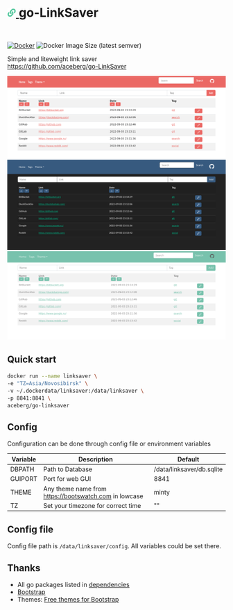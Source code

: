 <h1><a href="https://github.com/aceberg/go-LinkSaver">
    <img src="https://raw.githubusercontent.com/aceberg/go-LinkSaver/main/assets/logo.png" width="20" />
</a>go-LinkSaver</h1>
<br/>

[![Docker](https://github.com/aceberg/go-LinkSaver/actions/workflows/docker-publish.yml/badge.svg)](https://github.com/aceberg/go-LinkSaver/actions/workflows/docker-publish.yml)
![Docker Image Size (latest semver)](https://img.shields.io/docker/image-size/aceberg/go-linksaver)

Simple and liteweight link saver   
https://github.com/aceberg/go-LinkSaver


![Screenshot1](https://raw.githubusercontent.com/aceberg/go-LinkSaver/main/assets/Screenshot%202022-09-03%20at%2023-15-44%20Link%20Saver.png)
![Screenshot2](https://raw.githubusercontent.com/aceberg/go-LinkSaver/main/assets/Screenshot%202022-09-03%20at%2023-17-28%20Link%20Saver.png)
![Screebshot3](https://raw.githubusercontent.com/aceberg/go-LinkSaver/main/assets/Screenshot%202022-09-03%20at%2023-16-31%20Link%20Saver.png)

## Quick start

```sh
docker run --name linksaver \
-e "TZ=Asia/Novosibirsk" \
-v ~/.dockerdata/linksaver:/data/linksaver \
-p 8841:8841 \
aceberg/go-linksaver
```

## Config


Configuration can be done through config file or environment variables

| Variable  | Description | Default |
| --------  | ----------- | ------- |
| DBPATH    | Path to Database | /data/linksaver/db.sqlite |
| GUIPORT   | Port for web GUI | 8841 |
| THEME | Any theme name from https://bootswatch.com in lowcase | minty |
| TZ | Set your timezone for correct time | "" |

## Config file

Config file path is `/data/linksaver/config`. All variables could be set there.

## Thanks
- All go packages listed in [dependencies](https://github.com/aceberg/go-LinkSaver/network/dependencies)
- [Bootstrap](https://getbootstrap.com/)
- Themes: [Free themes for Bootstrap](https://bootswatch.com)